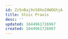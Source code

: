```yaml
---
id: Zz5nBaj9zS8XoZ4WOGhjA
title: Stoic Praxis
desc: ''
updated: 1644961726967
created: 1644961726967
---
```


